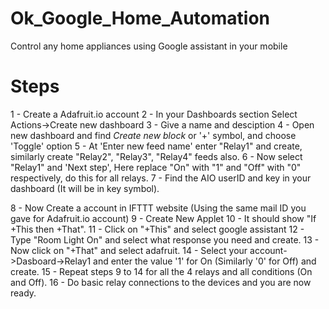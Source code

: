 # Ok_Google_Home_Automation

Control any home appliances using Google assistant in your mobile

# Steps 

1 - Create a Adafruit.io account
2 - In your Dashboards section Select Actions->Create new dashboard
3 - Give a name and desciption
4 - Open new dashboard and find *Create new block* or '+' symbol, and choose 'Toggle' option
5 - At 'Enter new feed name' enter "Relay1" and create, similarly create "Relay2", "Relay3", "Relay4" feeds also.
6 - Now select "Relay1" and 'Next step', Here replace "On" with "1" and "Off" with "0" respectively, do this for all relays.
7 - Find the AIO userID and key in your dashboard (It will be in key symbol).

8 - Now Create a account in IFTTT website (Using the same mail ID you gave for Adafruit.io account)
9 - Create New Applet
10 - It should show "If +This then +That".
11 - Click on "+This" and select google assistant
12 - Type "Room Light On" and select what response you need and create.
13 - Now click on "+That" and select adafruit.
14 - Select your account->Dasboard->Relay1 and enter the value '1' for On (Similarly '0' for Off) and create.
15 - Repeat steps 9 to 14 for all the 4 relays and all conditions (On and Off).
16 - Do basic relay connections to the devices and you are now ready.
